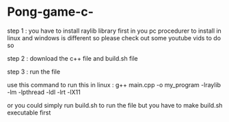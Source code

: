 # Pong-game-c-

step 1 : you have to install raylib library first in you pc
        procedurer to install in linux and windows is different so please check out some youtube vids to do so 

step 2 : download the c++ file and build.sh file 

step 3 : run the file 

use this command to run this in linux :
g++ main.cpp -o my_program -lraylib -lm -lpthread -ldl -lrt -lX11


or you could simply run build.sh to run the file but you have to make build.sh executable first

